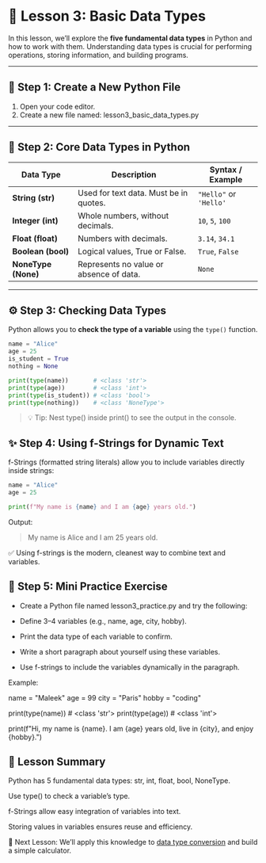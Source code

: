 # 🐍 Lesson 3: Basic Data Types

In this lesson, we’ll explore the **five fundamental data types** in Python and how to work with them. Understanding data types is crucial for performing operations, storing information, and building programs.

---

## 🧩 Step 1: Create a New Python File
1. Open your code editor.
2. Create a new file named: lesson3_basic_data_types.py


---

## 🧠 Step 2: Core Data Types in Python

| Data Type       | Description                                   | Syntax / Example                  |
|-----------------|-----------------------------------------------|----------------------------------|
| **String (str)** | Used for text data. Must be in quotes.       | `"Hello"` or `'Hello'`           |
| **Integer (int)** | Whole numbers, without decimals.            | `10`, `5`, `100`                 |
| **Float (float)** | Numbers with decimals.                      | `3.14`, `34.1`                    |
| **Boolean (bool)** | Logical values, True or False.             | `True`, `False`                   |
| **NoneType (None)** | Represents no value or absence of data.   | `None`                            |

---

## ⚙️ Step 3: Checking Data Types
Python allows you to **check the type of a variable** using the `type()` function.  

```python
name = "Alice"
age = 25
is_student = True
nothing = None

print(type(name))       # <class 'str'>
print(type(age))        # <class 'int'>
print(type(is_student)) # <class 'bool'>
print(type(nothing))    # <class 'NoneType'>
```
> 💡 Tip: Nest type() inside print() to see the output in the console.

## ✨ Step 4: Using f-Strings for Dynamic Text

f-Strings (formatted string literals) allow you to include variables directly inside strings:
```python
name = "Alice"
age = 25

print(f"My name is {name} and I am {age} years old.")
```

Output:
> My name is Alice and I am 25 years old.

✅ Using f-strings is the modern, cleanest way to combine text and variables.

## 🧩 Step 5: Mini Practice Exercise

- Create a Python file named lesson3_practice.py and try the following:

- Define 3–4 variables (e.g., name, age, city, hobby).

- Print the data type of each variable to confirm.

- Write a short paragraph about yourself using these variables.

- Use f-strings to include the variables dynamically in the paragraph.

Example:

name = "Maleek"
age = 99
city = "Paris"
hobby = "coding"

print(type(name))  # <class 'str'>
print(type(age))   # <class 'int'>

print(f"Hi, my name is {name}. I am {age} years old, live in {city}, and enjoy {hobby}.")

## 🧭 Lesson Summary

Python has 5 fundamental data types: str, int, float, bool, NoneType.

Use type() to check a variable’s type.

f-Strings allow easy integration of variables into text.

Storing values in variables ensures reuse and efficiency.

🏁 Next Lesson: We’ll apply this knowledge to [data type conversion](../04_data_type_conversion_calculator/lesson4.md) and build a simple calculator.